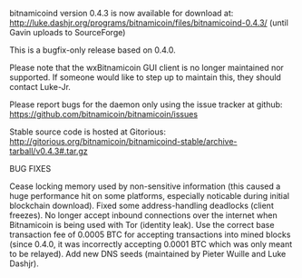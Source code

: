 bitnamicoind version 0.4.3 is now available for download at:
http://luke.dashjr.org/programs/bitnamicoin/files/bitnamicoind-0.4.3/ (until Gavin uploads to SourceForge)

This is a bugfix-only release based on 0.4.0.

Please note that the wxBitnamicoin GUI client is no longer maintained nor supported. If someone would like to step up to maintain this, they should contact Luke-Jr.

Please report bugs for the daemon only using the issue tracker at github:
https://github.com/bitnamicoin/bitnamicoin/issues

Stable source code is hosted at Gitorious:
http://gitorious.org/bitnamicoin/bitnamicoind-stable/archive-tarball/v0.4.3#.tar.gz

BUG FIXES

Cease locking memory used by non-sensitive information (this caused a huge performance hit on some platforms, especially noticable during initial blockchain download).
Fixed some address-handling deadlocks (client freezes).
No longer accept inbound connections over the internet when Bitnamicoin is being used with Tor (identity leak).
Use the correct base transaction fee of 0.0005 BTC for accepting transactions into mined blocks (since 0.4.0, it was incorrectly accepting 0.0001 BTC which was only meant to be relayed).
Add new DNS seeds (maintained by Pieter Wuille and Luke Dashjr).

